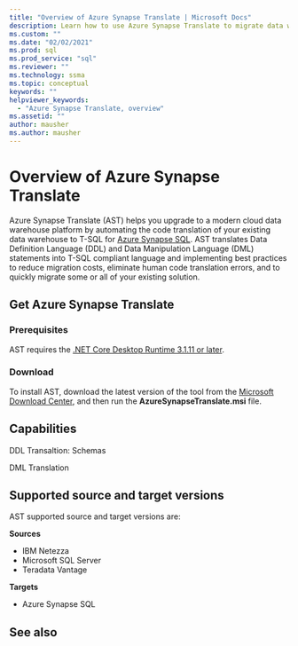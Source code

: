 ```yaml
---
title: "Overview of Azure Synapse Translate | Microsoft Docs"
description: Learn how to use Azure Synapse Translate to migrate data warehouses to Azure Synapse SQL
ms.custom: ""
ms.date: "02/02/2021"
ms.prod: sql
ms.prod_service: "sql"
ms.reviewer: ""
ms.technology: ssma
ms.topic: conceptual
keywords: ""
helpviewer_keywords: 
  - "Azure Synapse Translate, overview"
ms.assetid: ""
author: mausher
ms.author: mausher
---
```


# Overview of Azure Synapse Translate

Azure Synapse Translate (AST) helps you upgrade to a modern cloud data warehouse platform by automating the code translation of your existing data warehouse to T-SQL for [Azure Synapse SQL](https://aka.ms/synapse). AST translates Data Definition Language (DDL) and Data Manipulation Language (DML) statements into T-SQL compliant language and  implementing best practices to reduce migration costs, eliminate human code translation errors, and to quickly migrate some or all of your existing solution.

## Get Azure Synapse Translate

### Prerequisites

AST requires the [.NET Core Desktop Runtime 3.1.11 or later](https://dotnet.microsoft.com/download/dotnet-core/3.1).

### Download

To install AST, download the latest version of the tool from the [Microsoft Download Center](https://aka.ms/ast-download), and then run the **AzureSynapseTranslate.msi** file.

## Capabilities

DDL Transaltion: Schemas
  
DML Translation


## Supported source and target versions

AST supported source and target versions are:

**Sources**

- IBM Netezza
- Microsoft SQL Server
- Teradata Vantage

**Targets**

- Azure Synapse SQL

## See also

